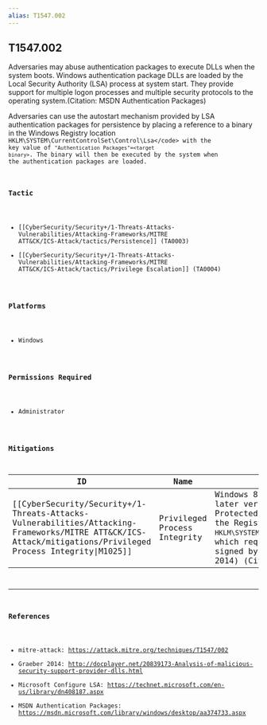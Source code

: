 ```yaml
---
alias: T1547.002
---
```


## T1547.002

Adversaries may abuse authentication packages to execute DLLs when the system boots. Windows authentication package DLLs are loaded by the Local Security Authority (LSA) process at system start. They provide support for multiple logon processes and multiple security protocols to the operating system.(Citation: MSDN Authentication Packages)

Adversaries can use the autostart mechanism provided by LSA authentication packages for persistence by placing a reference to a binary in the Windows Registry location <code>HKLM\SYSTEM\CurrentControlSet\Control\Lsa\</code> with the key value of <code>"Authentication Packages"=&lt;target binary&gt;</code>. The binary will then be executed by the system when the authentication packages are loaded.


### Tactic
- [[CyberSecurity/Security+/1-Threats-Attacks-Vulnerabilities/Attacking-Frameworks/MITRE ATT&CK/ICS-Attack/tactics/Persistence]] (TA0003)
- [[CyberSecurity/Security+/1-Threats-Attacks-Vulnerabilities/Attacking-Frameworks/MITRE ATT&CK/ICS-Attack/tactics/Privilege Escalation]] (TA0004)

### Platforms
- Windows

### Permissions Required
- Administrator

### Mitigations

| ID | Name | Description |
| --- | --- | --- |
| [[CyberSecurity/Security+/1-Threats-Attacks-Vulnerabilities/Attacking-Frameworks/MITRE ATT&CK/ICS-Attack/mitigations/Privileged Process Integrity\|M1025]] | Privileged Process Integrity | Windows 8.1, Windows Server 2012 R2, and later versions, may make LSA run as a Protected Process Light (PPL) by setting the Registry key <code>HKLM\SYSTEM\CurrentControlSet\Control\Lsa\RunAsPPL</code>, which requires all DLLs loaded by LSA to be signed by Microsoft. (Citation: Graeber 2014) (Citation: Microsoft Configure LSA) |


---
### References

- mitre-attack: https://attack.mitre.org/techniques/T1547/002
- Graeber 2014: http://docplayer.net/20839173-Analysis-of-malicious-security-support-provider-dlls.html
- Microsoft Configure LSA: https://technet.microsoft.com/en-us/library/dn408187.aspx
- MSDN Authentication Packages: https://msdn.microsoft.com/library/windows/desktop/aa374733.aspx
